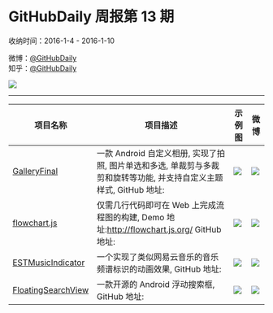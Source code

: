 # GitHubDaily 周报第 13 期

收纳时间：2016-1-4 - 2016-1-10

微博：[@GitHubDaily](https://weibo.com/GitHubDaily)    
知乎：[@GitHubDaily](https://www.zhihu.com/people/githubdaily)

![](https://raw.githubusercontent.com/GitHubDaily/GitHubDaily/master/assets/weixin.png)

---

项目名称 | 项目描述 | 示例图 | 微博
--- | --- | --- | ---
[GalleryFinal](status.github_url) | 一款 Android 自定义相册, 实现了拍照, 图片单选和多选, 单裁剪与多裁剪和旋转等功能, 并支持自定义主题样式, GitHub 地址: | ![](http://ww3.sinaimg.cn/large/006fiYtfjw1ezsaytfitej30zk0hsgxf.jpg) | [![](https://raw.githubusercontent.com/GitHubDaily/GitHubDaily/master/assets/sina_logo.png)](https://weibo.com/5722964389/DccMOg65T)
[flowchart.js](status.github_url) | 仅需几行代码即可在 Web 上完成流程图的构建, Demo 地址:http://flowchart.js.org/ GitHub 地址: | ![](http://ww1.sinaimg.cn/large/006fiYtfjw1ezq3p1lo6sj313i0m80w8.jpg) | [![](https://raw.githubusercontent.com/GitHubDaily/GitHubDaily/master/assets/sina_logo.png)](https://weibo.com/5722964389/DbUPKamlX)
[ESTMusicIndicator](status.github_url) | 一个实现了类似网易云音乐的音乐频谱标识的动画效果, GitHub 地址: | ![](http://ww3.sinaimg.cn/large/006fiYtfgw1eznx2qtzxtg30ku11277j.gif) | [![](https://raw.githubusercontent.com/GitHubDaily/GitHubDaily/master/assets/sina_logo.png)](https://weibo.com/5722964389/DbKWjnm2U)
[FloatingSearchView](status.github_url) | 一款开源的 Android 浮动搜索框, GitHub 地址: | ![](http://ww2.sinaimg.cn/large/006fiYtfgw1ezntf10xogg30ay0jgqv5.gif) | [![](https://raw.githubusercontent.com/GitHubDaily/GitHubDaily/master/assets/sina_logo.png)](https://weibo.com/5722964389/DbCc8fd8S)
